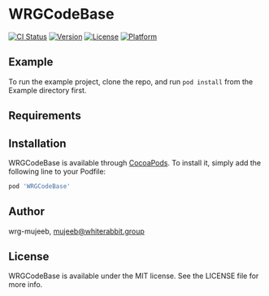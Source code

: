 # WRGCodeBase

[![CI Status](http://img.shields.io/travis/wrg-mujeeb/WRGCodeBase.svg?style=flat)](https://travis-ci.org/wrg-mujeeb/WRGCodeBase)
[![Version](https://img.shields.io/cocoapods/v/WRGCodeBase.svg?style=flat)](http://cocoapods.org/pods/WRGCodeBase)
[![License](https://img.shields.io/cocoapods/l/WRGCodeBase.svg?style=flat)](http://cocoapods.org/pods/WRGCodeBase)
[![Platform](https://img.shields.io/cocoapods/p/WRGCodeBase.svg?style=flat)](http://cocoapods.org/pods/WRGCodeBase)

## Example

To run the example project, clone the repo, and run `pod install` from the Example directory first.

## Requirements

## Installation

WRGCodeBase is available through [CocoaPods](http://cocoapods.org). To install
it, simply add the following line to your Podfile:

```ruby
pod 'WRGCodeBase'
```

## Author

wrg-mujeeb, mujeeb@whiterabbit.group

## License

WRGCodeBase is available under the MIT license. See the LICENSE file for more info.

